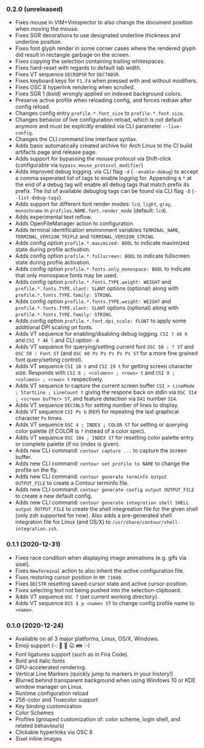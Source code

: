 ### 0.2.0 (unreleased)

- Fixes mouse in VIM+Vimspector to also change the document position when moving the mouse.
- Fixes SGR decorations to use designated underline thickness and underline position.
- Fixes font glyph render in some corner cases where the rendered glyph did result in rectangle garbage on the screen.
- Fixes copying the selection containing trailing whitespaces.
- Fixes hard-reset with regards to default tab width.
- Fixes VT sequence `DECRQPSR` for `DECTABSR`.
- Fixes keyboard keys for `F1`..`F4` when pressed with and without modifiers.
- Fixes OSC 8 hyperlink rendering when scrolled.
- Fixes SGR 1 (bold) wrongly applied on indexed background colors.
- Preserve active profile when reloading config, and forces redraw after config reload.
- Changes config entry `profile.*.font_size` to `profile.*.font.size`.
- Changes behavior of live configuration reload, which is not default anymore and must be explicitly enabled via CLI parameter `--live-config`.
- Changes the CLI command line interface syntax.
- Adds basic automatically created archive for Arch Linux to the CI build artifacts page and release page.
- Adds support for bypassing the mouse protocol via Shift-click (configurable via `bypass_mouse_protocol_modifier`)
- Adds improved debug logging. via CLI flag `-d` (`--enable-debug`) to accept a comma seperated list of tags to enable logging for. Appending a `*` at the end of a debug tag will enable all debug tags that match prefix its prefix.  The list of available debuglog tags can be found via CLI flag `-D` (`--list-debug-tags`).
- Adds support for different font render modes: `lcd`, `light`, `gray`, `monochrome` in `profiles.NAME.font.render_mode` (default: `lcd`).
- Adds experimental text reflow.
- Adds OpenFileManager action to configuration.
- Adds terminal identification environment variables `TERMINAL_NAME`, `TERMINAL_VERSION_TRIPLE` and `TERMINAL_VERSION_STRING`.
- Adds config option `profile.*.maximized: BOOL` to indicate maximized state during profile activation.
- Adds config option `profile.*.fullscreen: BOOL` to indicate fullscreen state during profile activation.
- Adds config option `profile.*.fonts.only_monospace: BOOL` to indicate that only monospace fonts may be used.
- Adds config option `profile.*.fonts.TYPE.weight: WEIGHT` and `profile.*.fonts.TYPE.slant: SLANT` options (optional) along with `profile.*.fonts.TYPE.family: STRING`.
- Adds config option `profile.*.fonts.TYPE.weight: WEIGHT` and `profile.*.fonts.TYPE.slant: SLANT` options (optional) along with `profile.*.fonts.TYPE.family: STRING`.
- Adds config option `profile.*.font.dpi_scale: FLOAT` to apply some additional DPI scaling on fonts.
- Adds VT sequence for enabling/disabling debug logging. `CSI ? 46 h` and `CSI ? 46 l` and CLI option `-d`.
- Adds VT sequence for querying/setting current font `OSC 50 ; ? ST` and `OSC 50 ; Font ST` (and `OSC 60 Ps Ps Ps Ps Ps ST` for a more fine grained font query/setting control).
- Adds VT sequence `CSI 18 t` and `CSI 19 t` for getting screen character size. Responds with `CSI 8 ; <columns> ; <rows> t` and  `CSI 9 ; <columns> ; <rows> t` respectively.
- Adds VT sequence to capture the current screen buffer `CSI > LineMode ; StartLine ; LineCount t` giving the respone back on stdin via `OSC 314 ; <screen buffer> ST`, and feature detection via `DA1` number `314`.
- Adds VT sequence `DECSNLS` for setting number of lines to display.
- Adds VT sequence `CSI Ps b` (`REP`) for repeating the last graphical character `Ps` times.
- Adds VT sequence `OSC 4 ; INDEX ; COLOR ST` for setting or querying color palette (if COLOR is `?` instead of a color spec).
- Adds VT sequence `OSC 104 ; INDEX ST` for resetting color palette entry or complete palette (if no (index is given).
- Adds new CLI command: `contour capture ...` to capture the screen buffer.
- Adds new CLI command: `contour set profile to NAME` to change the profile on the fly.
- Adds new CLI command: `contour generate terminfo output OUTPUT_FILE` to create a Contour terminfo file.
- Adds new CLI command: `contour generate config output OUTPUT_FILE` to create a new default config.
- Adds new CLI command: `contour generate integration shell SHELL output OUTPUT_FILE` to create the shell integreation file for the given shell (only zsh supported for now). Also adds a pre-generated shell integration file for Linux (and OS/X) to `/usr/share/contour/shell-integration.zsh`.

### 0.1.1 (2020-12-31)

- Fixes race condition when displaying image animations (e.g. gifs via sixel).
- Fixes `NewTerminal` action to also inherit the active configuration file.
- Fixes restoring cursor position in `RM ?1049`.
- Fixes `DECSTR` resetting saved-cursor state and active cursor-position.
- Fixes selecting text not being pushed into the selection-clipboard.
- Adds VT sequence `OSC 7` (set current working directory).
- Adds VT sequence `DCS $ p <name> ST` to change config profile name to `<name>`.

### 0.1.0 (2020-12-24)

- Available on all 3 major platforms, Linux, OS/X, Windows.
- Emoji support (-: 🌈 💝 😛 👪 :-)
- Font ligatures support (such as in Fira Code).
- Bold and italic fonts
- GPU-accelerated rendering.
- Vertical Line Markers (quickly jump to markers in your history!)
- Blurred behind transparent background when using Windows 10 or KDE window manager on Linux.
- Runtime configuration reload
- 256-color and Truecolor support
- Key binding customization
- Color Schemes
- Profiles (grouped customization of: color scheme, login shell, and related behaviours)
- Clickable hyperlinks via OSC 8
- Sixel inline images

